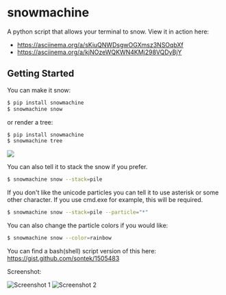 snowmachine
=======

A python script that allows your terminal to snow. View it in action here:

* https://asciinema.org/a/sKiuQNWDsgwOGXmsz3NSOqbXf
* https://asciinema.org/a/kjNOzeWQKWN4KMj298VQDyBjY

Getting Started
---------------

You can make it snow:

```bash
$ pip install snowmachine
$ snowmachine snow
```

or render a tree:

```bash
$ pip install snowmachine
$ snowmachine tree
```
<img src="https://cdn.zappy.app/3c3a71af31d5a2a6cf0bb77de8b94d13.png" />

You can also tell it to stack the snow if you prefer.

```bash
$ snowmachine snow --stack=pile
```

If you don't like the unicode particles you can tell it to use
asterisk or some other character.  If you use cmd.exe for example,
this will be required.

```bash
$ snowmachine snow --stack=pile --particle="*"
```

You can also change the particle colors if you would like:

```bash
$ snowmachine snow --color=rainbow
```


You can find a bash(shell) script version of this here:
https://gist.github.com/sontek/1505483


Screenshot:

![Screenshot 1](https://i.imgur.com/r8MRa17.png)
![Screenshot 2](https://i.imgur.com/d8rH4de.png)
